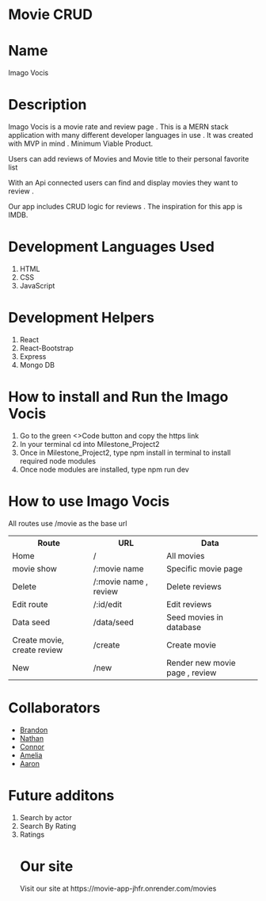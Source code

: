 # Movie CRUD

<h1>Name</h1>
Imago Vocis

<h1>Description</h1>
<p>Imago Vocis is a movie rate and review page . This is a MERN stack application with many different developer languages in use . It was created with MVP in mind . Minimum Viable Product.

Users can add reviews of Movies and Movie title to their personal favorite list

With an Api connected users can find and display movies they want to review .

Our app  includes CRUD logic for reviews .
The inspiration for this app is IMDB. </p>

<h1>Development Languages Used</h1>
<ol>
<li>HTML</li>
<li>CSS</li>
<li>JavaScript</li>
</ol>

<h1>Development Helpers</h1>
<ol>
<li>React</li>
<li>React-Bootstrap</h1>
<li>Express</li>
<li>Mongo DB</li>
</ol>

<h1>How to install and Run the Imago Vocis</h1>
<ol>
<li>Go to the green <>Code button and copy the https link </li>
<li>In your terminal cd into Milestone_Project2</li>
<li>Once in Milestone_Project2, type npm install in terminal to install required node modules</li>
<li>Once node modules are installed, type npm run dev</li>
</ol>

<h1>How to use Imago Vocis</h1>
<p>All routes use /movie as the base url</p>
<table>
<tr>
<th>Route</th>
<th>URL</th>
<th>Data</th>
</tr>

<tr>
<td>Home</td>
<td>/</td>
<td>All movies</td>
</tr>

<tr>
<td> movie show</td>
<td>/:movie name</td>
<td>Specific movie page</td>
</tr>
<tr>
<td>Delete</td>
<td>/:movie name , review </td>
<td>Delete reviews</td>
</tr>

<tr>
<td>Edit route</td>
<td>/:id/edit</td>
<td>Edit reviews</td>
</tr>

<tr>
<td>Data seed</td>
<td>/data/seed</td>
<td>Seed movies in database</td>
</tr>

<tr>
<td>Create movie, create review</td>
<td>/create</td>
<td>Create movie</td>
</tr>

<tr>
<td>New</td>
<td>/new</td>
<td>Render new movie page , review</td>
</tr>
</table>

<h1>Collaborators</h1>
<ul>
<li><a href='https://www.linkedin.com/in/brandon-life/'>Brandon</a></li>
<li><a href='https://www.linkedin.com/in/nathaniel-mauney-2445b6179/'>Nathan</a></li>
<li><a href='https://www.linkedin.com/in/conor-panuccio-315289275/'>Connor</a></li>
<li><a href='https://www.linkedin.com/in/amelia-greve-29155b141/'>Amelia</a></li>
<li><a href='https://www.linkedin.com/in/aaron-nash-512796272/'>Aaron</a></li>
</ul>
<h1>Future additons</h1>
<ol>
<li> Search by actor</li>
<li>Search By Rating</li>
<li>Ratings</li>

<h1>Our site</h1>
<p>Visit our site at https://movie-app-jhfr.onrender.com/movies</p>